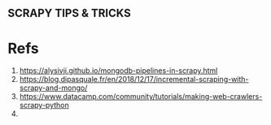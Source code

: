 SCRAPY TIPS & TRICKS
---

# Refs
1. https://alysivji.github.io/mongodb-pipelines-in-scrapy.html
2. https://blog.dipasquale.fr/en/2018/12/17/incremental-scraping-with-scrapy-and-mongo/
3. https://www.datacamp.com/community/tutorials/making-web-crawlers-scrapy-python
4. 
